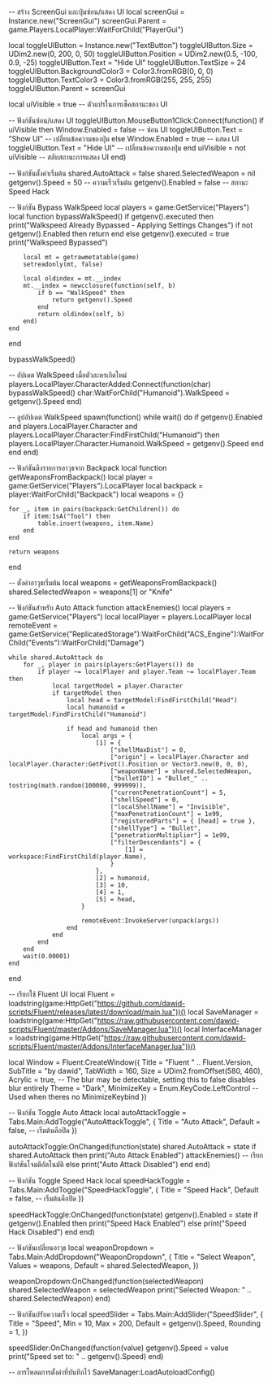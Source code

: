 -- สร้าง ScreenGui และปุ่มซ่อน/แสดง UI
local screenGui = Instance.new("ScreenGui")
screenGui.Parent = game.Players.LocalPlayer:WaitForChild("PlayerGui")

local toggleUIButton = Instance.new("TextButton")
toggleUIButton.Size = UDim2.new(0, 200, 0, 50)
toggleUIButton.Position = UDim2.new(0.5, -100, 0.9, -25)
toggleUIButton.Text = "Hide UI"
toggleUIButton.TextSize = 24
toggleUIButton.BackgroundColor3 = Color3.fromRGB(0, 0, 0)
toggleUIButton.TextColor3 = Color3.fromRGB(255, 255, 255)
toggleUIButton.Parent = screenGui

local uiVisible = true  -- ตัวแปรในการเช็คสถานะของ UI

-- ฟังก์ชันซ่อน/แสดง UI
toggleUIButton.MouseButton1Click:Connect(function()
    if uiVisible then
        Window.Enabled = false   -- ซ่อน UI
        toggleUIButton.Text = "Show UI"   -- เปลี่ยนข้อความของปุ่ม
    else
        Window.Enabled = true    -- แสดง UI
        toggleUIButton.Text = "Hide UI"   -- เปลี่ยนข้อความของปุ่ม
    end
    uiVisible = not uiVisible  -- สลับสถานะการแสดง UI
end)

-- ฟังก์ชันตั้งค่าเริ่มต้น
shared.AutoAttack = false
shared.SelectedWeapon = nil
getgenv().Speed = 50 -- ความเร็วเริ่มต้น
getgenv().Enabled = false -- สถานะ Speed Hack

-- ฟังก์ชัน Bypass WalkSpeed
local players = game:GetService("Players")
local function bypassWalkSpeed()
    if getgenv().executed then
        print("Walkspeed Already Bypassed - Applying Settings Changes")
        if not getgenv().Enabled then
            return
        end
    else
        getgenv().executed = true
        print("Walkspeed Bypassed")

        local mt = getrawmetatable(game)
        setreadonly(mt, false)

        local oldindex = mt.__index
        mt.__index = newcclosure(function(self, b)
            if b == "WalkSpeed" then
                return getgenv().Speed
            end
            return oldindex(self, b)
        end)
    end
end

bypassWalkSpeed()

-- อัปเดต WalkSpeed เมื่อตัวละครเกิดใหม่
players.LocalPlayer.CharacterAdded:Connect(function(char)
    bypassWalkSpeed()
    char:WaitForChild("Humanoid").WalkSpeed = getgenv().Speed
end)

-- ลูปอัปเดต WalkSpeed
spawn(function()
    while wait() do
        if getgenv().Enabled and players.LocalPlayer.Character and players.LocalPlayer.Character:FindFirstChild("Humanoid") then
            players.LocalPlayer.Character.Humanoid.WalkSpeed = getgenv().Speed
        end
    end
end)

-- ฟังก์ชันดึงรายการอาวุธจาก Backpack
local function getWeaponsFromBackpack()
    local player = game:GetService("Players").LocalPlayer
    local backpack = player:WaitForChild("Backpack")
    local weapons = {}
    
    for _, item in pairs(backpack:GetChildren()) do
        if item:IsA("Tool") then
            table.insert(weapons, item.Name)
        end
    end
    
    return weapons
end

-- ตั้งค่าอาวุธเริ่มต้น
local weapons = getWeaponsFromBackpack()
shared.SelectedWeapon = weapons[1] or "Knife"

-- ฟังก์ชันสำหรับ Auto Attack
function attackEnemies()
    local players = game:GetService("Players")
    local localPlayer = players.LocalPlayer
    local remoteEvent = game:GetService("ReplicatedStorage"):WaitForChild("ACS_Engine"):WaitForChild("Events"):WaitForChild("Damage")

    while shared.AutoAttack do
        for _, player in pairs(players:GetPlayers()) do
            if player ~= localPlayer and player.Team ~= localPlayer.Team then
                local targetModel = player.Character
                if targetModel then
                    local head = targetModel:FindFirstChild("Head")
                    local humanoid = targetModel:FindFirstChild("Humanoid")

                    if head and humanoid then
                        local args = {
                            [1] = {
                                ["shellMaxDist"] = 0,
                                ["origin"] = localPlayer.Character and localPlayer.Character:GetPivot().Position or Vector3.new(0, 0, 0),
                                ["weaponName"] = shared.SelectedWeapon,
                                ["bulletID"] = "Bullet_" .. tostring(math.random(100000, 999999)),
                                ["currentPenetrationCount"] = 5,
                                ["shellSpeed"] = 0,
                                ["localShellName"] = "Invisible",
                                ["maxPenetrationCount"] = 1e99,
                                ["registeredParts"] = { [head] = true },
                                ["shellType"] = "Bullet",
                                ["penetrationMultiplier"] = 1e99,
                                ["filterDescendants"] = {
                                    [1] = workspace:FindFirstChild(player.Name),
                                }
                            },
                            [2] = humanoid,
                            [3] = 10,
                            [4] = 1,
                            [5] = head,
                        }

                        remoteEvent:InvokeServer(unpack(args))
                    end
                end
            end
        end
        wait(0.00001)
    end
end

-- เรียกใช้ Fluent UI
local Fluent = loadstring(game:HttpGet("https://github.com/dawid-scripts/Fluent/releases/latest/download/main.lua"))()
local SaveManager = loadstring(game:HttpGet("https://raw.githubusercontent.com/dawid-scripts/Fluent/master/Addons/SaveManager.lua"))()
local InterfaceManager = loadstring(game:HttpGet("https://raw.githubusercontent.com/dawid-scripts/Fluent/master/Addons/InterfaceManager.lua"))()

local Window = Fluent:CreateWindow({
    Title = "Fluent " .. Fluent.Version,
    SubTitle = "by dawid",
    TabWidth = 160,
    Size = UDim2.fromOffset(580, 460),
    Acrylic = true, -- The blur may be detectable, setting this to false disables blur entirely
    Theme = "Dark",
    MinimizeKey = Enum.KeyCode.LeftControl -- Used when theres no MinimizeKeybind
})

-- ฟังก์ชัน Toggle Auto Attack
local autoAttackToggle = Tabs.Main:AddToggle("AutoAttackToggle", {
    Title = "Auto Attack",
    Default = false,  -- เริ่มต้นคือปิด
})

autoAttackToggle:OnChanged(function(state)
    shared.AutoAttack = state
    if shared.AutoAttack then
        print("Auto Attack Enabled")
        attackEnemies()  -- เรียกฟังก์ชันโจมตีอัตโนมัติ
    else
        print("Auto Attack Disabled")
    end
end)

-- ฟังก์ชัน Toggle Speed Hack
local speedHackToggle = Tabs.Main:AddToggle("SpeedHackToggle", {
    Title = "Speed Hack",
    Default = false,  -- เริ่มต้นคือปิด
})

speedHackToggle:OnChanged(function(state)
    getgenv().Enabled = state
    if getgenv().Enabled then
        print("Speed Hack Enabled")
    else
        print("Speed Hack Disabled")
    end
end)

-- ฟังก์ชันเปลี่ยนอาวุธ
local weaponDropdown = Tabs.Main:AddDropdown("WeaponDropdown", {
    Title = "Select Weapon",
    Values = weapons,
    Default = shared.SelectedWeapon,
})

weaponDropdown:OnChanged(function(selectedWeapon)
    shared.SelectedWeapon = selectedWeapon
    print("Selected Weapon: " .. shared.SelectedWeapon)
end)

-- ฟังก์ชันปรับความเร็ว
local speedSlider = Tabs.Main:AddSlider("SpeedSlider", {
    Title = "Speed",
    Min = 10,
    Max = 200,
    Default = getgenv().Speed,
    Rounding = 1,
})

speedSlider:OnChanged(function(value)
    getgenv().Speed = value
    print("Speed set to: " .. getgenv().Speed)
end)

-- การโหลดการตั้งค่าที่บันทึกไว้
SaveManager:LoadAutoloadConfig()

